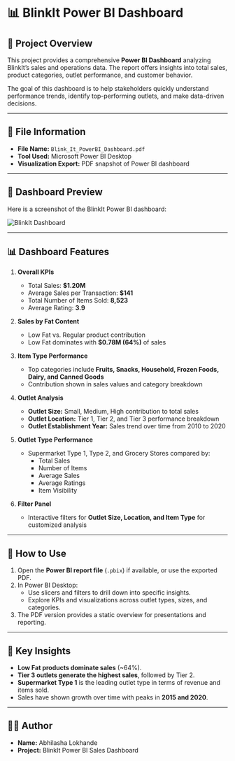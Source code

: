# 📊 BlinkIt Power BI Dashboard

## 📌 Project Overview
This project provides a comprehensive **Power BI Dashboard** analyzing BlinkIt’s sales and operations data. The report offers insights into total sales, product categories, outlet performance, and customer behavior.  

The goal of this dashboard is to help stakeholders quickly understand performance trends, identify top-performing outlets, and make data-driven decisions.  

---

## 📂 File Information
- **File Name:** `Blink_It_PowerBI_Dashboard.pdf`  
- **Tool Used:** Microsoft Power BI Desktop  
- **Visualization Export:** PDF snapshot of Power BI dashboard  

---

## 📸 Dashboard Preview
Here is a screenshot of the BlinkIt Power BI dashboard:

![BlinkIt Dashboard](BlinkIt_Dashboard.png)

---

## 📊 Dashboard Features
1. **Overall KPIs**
   - Total Sales: **$1.20M**  
   - Average Sales per Transaction: **$141**  
   - Total Number of Items Sold: **8,523**  
   - Average Rating: **3.9**  

2. **Sales by Fat Content**
   - Low Fat vs. Regular product contribution  
   - Low Fat dominates with **$0.78M (64%)** of sales  

3. **Item Type Performance**
   - Top categories include **Fruits, Snacks, Household, Frozen Foods, Dairy, and Canned Goods**  
   - Contribution shown in sales values and category breakdown  

4. **Outlet Analysis**
   - **Outlet Size:** Small, Medium, High contribution to total sales  
   - **Outlet Location:** Tier 1, Tier 2, and Tier 3 performance breakdown  
   - **Outlet Establishment Year:** Sales trend over time from 2010 to 2020  

5. **Outlet Type Performance**
   - Supermarket Type 1, Type 2, and Grocery Stores compared by:
     - Total Sales
     - Number of Items
     - Average Sales
     - Average Ratings
     - Item Visibility  

6. **Filter Panel**
   - Interactive filters for **Outlet Size, Location, and Item Type** for customized analysis  

---

## 🚀 How to Use
1. Open the **Power BI report file** (`.pbix`) if available, or use the exported PDF.  
2. In Power BI Desktop:
   - Use slicers and filters to drill down into specific insights.  
   - Explore KPIs and visualizations across outlet types, sizes, and categories.  
3. The PDF version provides a static overview for presentations and reporting.  

---

## 📌 Key Insights
- **Low Fat products dominate sales** (~64%).  
- **Tier 3 outlets generate the highest sales**, followed by Tier 2.  
- **Supermarket Type 1** is the leading outlet type in terms of revenue and items sold.  
- Sales have shown growth over time with peaks in **2015 and 2020**.  

---

## 👩‍💻 Author
- **Name:** Abhilasha Lokhande  
- **Project:** BlinkIt Power BI Sales Dashboard  
